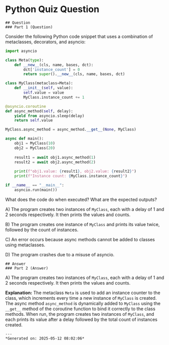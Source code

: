 # Python Quiz Question
    
    ## Question
    ### Part 1 (Question)

Consider the following Python code snippet that uses a combination of metaclasses, decorators, and asyncio:

```python
import asyncio

class Meta(type):
    def __new__(cls, name, bases, dct):
        dct['instance_count'] = 0
        return super().__new__(cls, name, bases, dct)

class MyClass(metaclass=Meta):
    def __init__(self, value):
        self.value = value
        MyClass.instance_count += 1

@asyncio.coroutine
def async_method(self, delay):
    yield from asyncio.sleep(delay)
    return self.value

MyClass.async_method = async_method.__get__(None, MyClass)

async def main():
    obj1 = MyClass(10)
    obj2 = MyClass(20)
    
    result1 = await obj1.async_method(1)
    result2 = await obj2.async_method(2)
    
    print(f"obj1.value: {result1}, obj2.value: {result2}")
    print(f"Instance count: {MyClass.instance_count}")

if __name__ == "__main__":
    asyncio.run(main())
```

What does the code do when executed? What are the expected outputs?

A) The program creates two instances of `MyClass`, each with a delay of 1 and 2 seconds respectively. It then prints the values and counts.

B) The program creates one instance of `MyClass` and prints its value twice, followed by the count of instances.

C) An error occurs because async methods cannot be added to classes using metaclasses.

D) The program crashes due to a misuse of asyncio.
    
    ## Answer
    ### Part 2 (Answer)

A) The program creates two instances of `MyClass`, each with a delay of 1 and 2 seconds respectively. It then prints the values and counts.

**Explanation:** 
The metaclass `Meta` is used to add an instance counter to the class, which increments every time a new instance of `MyClass` is created. The async method `async_method` is dynamically added to `MyClass` using the `__get__` method of the coroutine function to bind it correctly to the class methods. When run, the program creates two instances of `MyClass`, and each prints its value after a delay followed by the total count of instances created.
    
    ---
    *Generated on: 2025-05-12 08:02:06*
    
